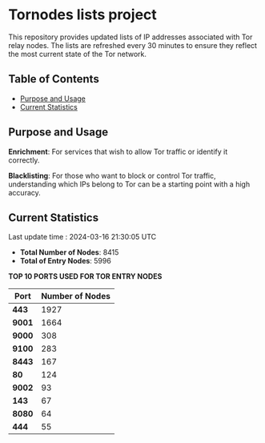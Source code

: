 # Tornodes lists project

This repository provides updated lists of IP addresses associated with Tor relay nodes. The lists are refreshed every 30 minutes to ensure they reflect the most current state of the Tor network.

## Table of Contents

- [Purpose and Usage](#purpose-and-usage)
- [Current Statistics](#current-statistics)


## Purpose and Usage

**Enrichment**: For services that wish to allow Tor traffic or identify it correctly.

**Blacklisting**: For those who want to block or control Tor traffic, understanding which IPs belong to Tor can be a starting point with a high accuracy.

## Current Statistics

Last update time : 2024-03-16 21:30:05 UTC

- **Total Number of Nodes**: 8415
- **Total of Entry Nodes**: 5996

**TOP 10 PORTS USED FOR TOR ENTRY NODES**

| **Port** | **Number of Nodes** |
|------|-----------------|
| **443**   | 1927  |
| **9001**   | 1664  |
| **9000**   | 308  |
| **9100**   | 283  |
| **8443**   | 167  |
| **80**   | 124  |
| **9002**   | 93  |
| **143**   | 67  |
| **8080**   | 64  |
| **444**   | 55  |

